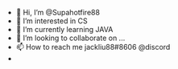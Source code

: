 - 👋 Hi, I’m @Supahotfire88
- 👀 I’m interested in CS
- 🌱 I’m currently learning JAVA
- 💞️ I’m looking to collaborate on ...
- 📫 How to reach me jackliu88#8606 @discord
- 

<!---
Supahotfire88/Supahotfire88 is a ✨ special ✨ repository because its `README.md` (this file) appears on your GitHub profile.
You can click the Preview link to take a look at your changes.
--->



